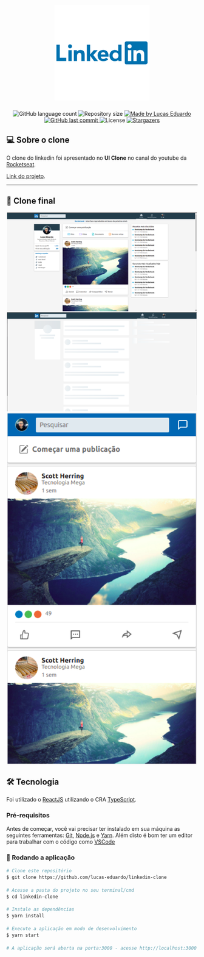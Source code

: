 <h1 align="center">
  <img alt="Linkedin Clone" title="Linkedin Clone" src=".github/logo.png" width="250" />
</h1>

<p align="center">
  <img alt="GitHub language count" src="https://img.shields.io/github/languages/count/lucas-eduardo/linkedin-clone?color=%2304D361">

  <img alt="Repository size" src="https://img.shields.io/github/repo-size/lucas-eduardo/linkedin-clone">

  <a href="https://www.linkedin.com/in/lucasdeveloperti/">
    <img alt="Made by Lucas Eduardo" src="https://img.shields.io/badge/made%20by-Lucas Eduardo-%2304D361">
  </a>

  <a href="https://github.com/lucas-eduardo/linkedin-clone/commits/master">
    <img alt="GitHub last commit" src="https://img.shields.io/github/last-commit/lucas-eduardo/linkedin-clone">
  </a>

  <img alt="License" src="https://img.shields.io/badge/license-MIT-brightgreen">

   <a href="https://github.com/lucas-eduardo/linkedin-clone/stargazers">
    <img alt="Stargazers" src="https://img.shields.io/github/stars/lucas-eduardo/linkedin-clone?style=social">
  </a>
</p>

## 💻 Sobre o clone

O clone do linkedin foi apresentado no **UI Clone** no canal do youtube da <a href="https://rocketseat.com.br">Rocketseat</a>.

<a href="https://uiclonelinkedin.netlify.app">Link do projeto</a>.

---

## 🎨 Clone final

<div align="center">
  <img src=".github/image1.png" width="500" />
  <img src=".github/image2.png" width="500" />
  <img src=".github/image3.png" width="500" />
</div>

## 🛠 Tecnologia

Foi utilizado o [ReactJS][reactjs] utilizando o CRA [TypeScript][typescript].

### Pré-requisitos

Antes de começar, você vai precisar ter instalado em sua máquina as seguintes ferramentas:
[Git](https://git-scm.com), [Node.js][nodejs] e [Yarn][yarn].
Além disto é bom ter um editor para trabalhar com o código como [VSCode][vscode]

### 🧭 Rodando a aplicação

```bash
# Clone este repositório
$ git clone https://github.com/lucas-eduardo/linkedin-clone

# Acesse a pasta do projeto no seu terminal/cmd
$ cd linkedin-clone

# Instale as dependências
$ yarn install

# Execute a aplicação em modo de desenvolvimento
$ yarn start

# A aplicação será aberta na porta:3000 - acesse http://localhost:3000
```

[nodejs]: https://nodejs.org/
[typescript]: https://www.typescriptlang.org/
[expo]: https://expo.io/
[reactjs]: https://reactjs.org
[rn]: https://facebook.github.io/react-native/
[yarn]: https://yarnpkg.com/
[vscode]: https://code.visualstudio.com/
[license]: https://opensource.org/licenses/MIT
